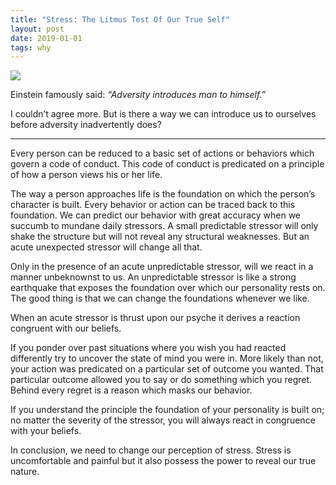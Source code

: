 ```yaml
---
title: "Stress: The Litmus Test Of Our True Self"
layout: post
date: 2019-01-01
tags: why
---
```


![](https://cdn-images-1.medium.com/max/800/1*5N_mfapUzb8UkzQJod2RTQ.png)

Einstein famously said: *“Adversity introduces man to himself.”*

I couldn’t agree more. But is there a way we can introduce us to ourselves
before adversity inadvertently does?

*****

Every person can be reduced to a basic set of actions or behaviors which govern
a code of conduct. This code of conduct is predicated on a principle of how a
person views his or her life.

The way a person approaches life is the foundation on which the person’s
character is built. Every behavior or action can be traced back to this
foundation. We can predict our behavior with great accuracy when we succumb to
mundane daily stressors. A small predictable stressor will only shake the
structure but will not reveal any structural weaknesses. But an acute unexpected
stressor will change all that.

Only in the presence of an acute unpredictable stressor, will we react in a
manner unbeknownst to us. An unpredictable stressor is like a strong earthquake
that exposes the foundation over which our personality rests on. The good thing
is that we can change the foundations whenever we like.

When an acute stressor is thrust upon our psyche it derives a reaction congruent
with our beliefs.

If you ponder over past situations where you wish you had reacted differently
try to uncover the state of mind you were in. More likely than not, your action
was predicated on a particular set of outcome you wanted. That particular
outcome allowed you to say or do something which you regret. Behind every regret
is a reason which masks our behavior.

If you understand the principle the foundation of your personality is built on;
no matter the severity of the stressor, you will always react in congruence with
your beliefs.

In conclusion, we need to change our perception of stress. Stress is
uncomfortable and painful but it also possess the power to reveal our true
nature.
